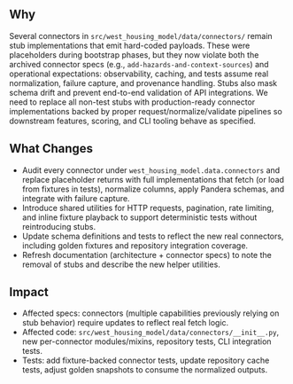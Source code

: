 ## Why

Several connectors in `src/west_housing_model/data/connectors/` remain stub implementations that emit hard-coded payloads. These were placeholders during bootstrap phases, but they now violate both the archived connector specs (e.g., `add-hazards-and-context-sources`) and operational expectations: observability, caching, and tests assume real normalization, failure capture, and provenance handling. Stubs also mask schema drift and prevent end-to-end validation of API integrations. We need to replace all non-test stubs with production-ready connector implementations backed by proper request/normalize/validate pipelines so downstream features, scoring, and CLI tooling behave as specified.

## What Changes

- Audit every connector under `west_housing_model.data.connectors` and replace placeholder returns with full implementations that fetch (or load from fixtures in tests), normalize columns, apply Pandera schemas, and integrate with failure capture.
- Introduce shared utilities for HTTP requests, pagination, rate limiting, and inline fixture playback to support deterministic tests without reintroducing stubs.
- Update schema definitions and tests to reflect the new real connectors, including golden fixtures and repository integration coverage.
- Refresh documentation (architecture + connector specs) to note the removal of stubs and describe the new helper utilities.

## Impact

- Affected specs: connectors (multiple capabilities previously relying on stub behavior) require updates to reflect real fetch logic.
- Affected code: `src/west_housing_model/data/connectors/__init__.py`, new per-connector modules/mixins, repository tests, CLI integration tests.
- Tests: add fixture-backed connector tests, update repository cache tests, adjust golden snapshots to consume the normalized outputs.
